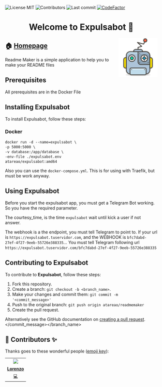 
<!-- start project-info -->
<!--
project_title: Expulsabot
github_project: https://github.com/atareao/expulsabot
license: MIT
icon: /datos/Sync/Programacion/docker/expulsabot/expulsabot.svg
homepage: https://www.atareao.es/aplicacion/expulsabot
license-badge: True
contributors-badge: True
lastcommit-badge: True
codefactor-badge: True
--->

<!-- end project-info -->

<!-- start badges -->

![License MIT](https://img.shields.io/badge/license-MIT-green)
![Contributors](https://img.shields.io/github/contributors-anon/atareao/expulsabot)
![Last commit](https://img.shields.io/github/last-commit/atareao/expulsabot)
[![CodeFactor](https://www.codefactor.io/repository/github/atareao/expulsabot/badge/master)](https://www.codefactor.io/repository/github/atareao/expulsabot/overview/master)
<!-- end badges -->

<!-- start description -->
<h1 align="center">Welcome to <span id="project_title">Expulsabot</span> 👋</h1>
<p>
<a href="https://www.atareao.es/aplicacion/expulsabot" id="homepage" rel="nofollow">
<img align="right" height="128" id="icon" src="expulsabot.svg" width="128"/>
</a>
</p>
<h2>🏠 <a href="https://www.atareao.es/aplicacion/expulsabot" id="homepage">Homepage</a></h2>
<p>Readme Maker is a simple application to help you to make your README files</p>

<!-- end description -->

<!-- start prerequisites -->
## Prerequisites

All prerequisites are in the Docker File

<!-- end prerequisites -->

<!-- start installing -->
## Installing <span id="project_title">Expulsabot</span>

To install <span id="project_title">Expulsabot</span>, follow these steps:

### Docker

```
docker run -d --name=expulsabot \
-p 5000:5000 \
-v database:/app/database \
-env-file ./expulsabot.env
atareao/expulsabot:amd64
```

Also you can use the `docker-compose.yml`. This is for using with Traefik, but must be work anyway.


<!-- end installing -->

<!-- start using -->
## Using <span id="project_title">Expulsabot</span>

Before you start the expulsabot app, you must get a Telegram Bot working. So you  have the required parameter.

The courtesy_time, is the time `expulsabot` wait until kick a user if not answer.

The webhook is a the endpoint, you must tell Telegram to point to. If your url is `https://expulsabot.tuservidor.com`, and the WEBHOOK is `bfc7dabd-27ef-4f27-9eeb-55726e388335`... You must tell Telegram following url `https://expulsabot.tuservidor.com/bfc7dabd-27ef-4f27-9eeb-55726e388335`

<!-- end using -->

<!-- start contributing -->
## Contributing to <span id="project_title">Expulsabot</span>

To contribute to **<span id="project_title">Expulsabot</span>**, follow these steps:

1. Fork this repository.
2. Create a branch: `git checkout -b <branch_name>`.
3. Make your changes and commit them: `git commit -m '<commit_message>'`
4. Push to the original branch: `git push origin atareao/readmemaker`
5. Create the pull request.

Alternatively see the GitHub documentation on [creating a pull request](https://help.github.com/en/github/collaborating-with-issues-and-pull-requests/creating-a-pull-request).
</commit_message></branch_name>

<!-- end contributing -->

<!-- start contributors -->
## 👤 Contributors ✨

Thanks goes to these wonderful people ([emoji key](https://allcontributors.org/docs/en/emoji-key)):




<!-- end contributors -->

<!-- start table-contributors -->

<table id="contributors">
	<tr id="info_avatar">
		<td id="atareao" align="center">
			<a href="https://github.com/atareao">
				<img src="https://avatars3.githubusercontent.com/u/298055?v=4" width="100px"/>
			</a>
		</td>
	</tr>
	<tr id="info_name">
		<td id="atareao" align="center">
			<a href="https://github.com/atareao">
				<strong>Lorenzo</strong>
			</a>
		</td>
	</tr>
	<tr id="info_commit">
		<td id="atareao" align="center">
			<a href="/commits?author=atareao">
				<span id="role">💻</span>
			</a>
		</td>
	</tr>
</table>
<!-- end table-contributors -->
